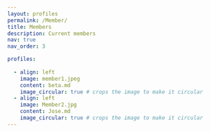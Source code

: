 ```yaml
---
layout: profiles
permalink: /Member/
title: Members
description: Current members
nav: true
nav_order: 3

profiles:
 
  - align: left
    image: member1.jpeg
    content: beta.md
    image_circular: true # crops the image to make it circular
  - align: left
    image: Member2.jpg
    content: Jose.md
    image_circular: true # crops the image to make it circular
---
```



